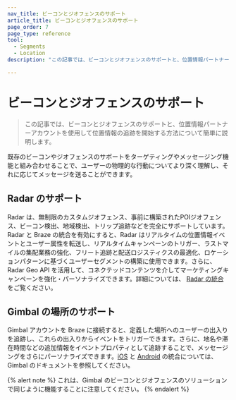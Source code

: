 ```yaml
---
nav_title: ビーコンとジオフェンスのサポート
article_title: ビーコンとジオフェンスのサポート
page_order: 7
page_type: reference
tool: 
  - Segments
  - Location
description: "この記事では、ビーコンとジオフェンスのサポートと、位置情報パートナーアカウントを使用して位置情報の追跡を開始する方法について簡単に説明します。"

---
```


# ビーコンとジオフェンスのサポート

> この記事では、ビーコンとジオフェンスのサポートと、位置情報パートナーアカウントを使用して位置情報の追跡を開始する方法について簡単に説明します。

既存のビーコンやジオフェンスのサポートをターゲティングやメッセージング機能と組み合わせることで、ユーザーの物理的な行動についてより深く理解し、それに応じてメッセージを送ることができます。

## Radar のサポート

Radar は、無制限のカスタムジオフェンス、事前に構築されたPOIジオフェンス、ビーコン検出、地域検出、トリップ追跡などを完全にサポートしています。Radar と Braze の統合を有効にすると、Radar はリアルタイムの位置情報イベントとユーザー属性を転送し、リアルタイムキャンペーンのトリガー、ラストマイルの集配業務の強化、フリート追跡と配送ロジスティクスの最適化、ロケーションパターンに基づくユーザーセグメントの構築に使用できます。さらに、Radar Geo API を活用して、コネクテッドコンテンツを介してマーケティングキャンペーンを強化・パーソナライズできます。詳細については、 [Radar の統合]({{site.baseurl}}/partners/message_personalization/location/radar/#radar)をご覧ください。

## Gimbal の場所のサポート

Gimbal アカウントを Braze に接続すると、定義した場所へのユーザーの出入りを追跡し、これらの出入りからイベントをトリガーできます。さらに、地名や滞在時間などの追加情報をイベントプロパティとして追跡することで、メッセージングをさらにパーソナライズできます。[iOS][1] と [Android][2] の統合については、Gimbal のドキュメントを参照してください。 

{% alert note %}
これは、Gimbal のビーコンとジオフェンスのソリューションで同じように機能することに注意してください。
{% endalert %}

[1]: {{site.baseurl}}/developer_guide/platform_integration_guides/ios/advanced_use_cases/beacon_integration/
[2]: {{site.baseurl}}/developer_guide/platform_integration_guides/android/advanced_use_cases/beacon_integration/#beacon-integration
